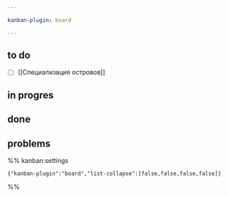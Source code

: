 ```yaml
---

kanban-plugin: board

---
```


## to do

- [ ] [[Специализация островов]]


## in progres



## done



## problems





%% kanban:settings
```
{"kanban-plugin":"board","list-collapse":[false,false,false,false]}
```
%%